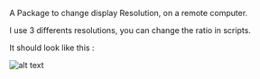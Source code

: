 A Package to change display Resolution, on a remote computer.

I use 3 differents resolutions, you can change the ratio in scripts.

It should look like this :

![alt text](https://github.com/wizz13150/PDQ_Repo/blob/master/Scripts/ChangeResolution/Resolution.png)
